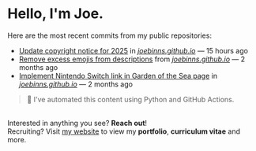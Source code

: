# Hello, I'm Joe.
Here are the most recent commits from my public repositories:<br>
<!--activity_section_start-->
- [Update copyright notice for 2025](https://github.com/joebinns/joebinns.github.io/commit/626a7e0a9dab01885c2d5423f36d31dbdacf4fd1) in [*joebinns.github.io*](https://github.com/joebinns/joebinns.github.io) — 15 hours ago
- [Remove excess emojis from descriptions](https://github.com/joebinns/joebinns.github.io/commit/daed836d92214e2b2681566bd06003a1461df0d5) from [*joebinns.github.io*](https://github.com/joebinns/joebinns.github.io) — 2 months ago
- [Implement Nintendo Switch link in Garden of the Sea page](https://github.com/joebinns/joebinns.github.io/commit/503907435463af6c2dedd15d87e88f42120a90e2) in [*joebinns.github.io*](https://github.com/joebinns/joebinns.github.io) — 2 months ago
<!--activity_section_end-->
> 🚀 I've automated this content using Python  and GitHub Actions.

<br>Interested in anything you see? **Reach out**!<br>
Recruiting? Visit [my website](https://joebinns.com/) to view my **portfolio**, **curriculum vitae** and more.
